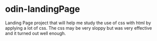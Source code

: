 # odin-landingPage
Landing Page project that will help me study the use of css with html by applying a lot of css. The css may be very sloppy but was very effective and it turned out well enough.